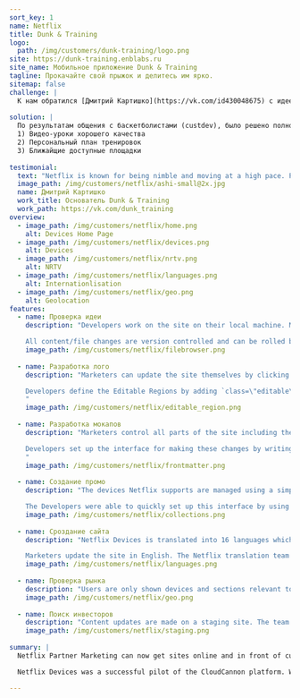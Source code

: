 ```yaml
---
sort_key: 1
name: Netflix
title: Dunk & Training
logo:
  path: /img/customers/dunk-training/logo.png
site: https://dunk-training.enblabs.ru
site_name: Мобильное приложение Dunk & Training
tagline: Прокачайте свой прыжок и делитесь им ярко.
sitemap: false
challenge: |
  К нам обратился [Дмитрий Картишко](https://vk.com/id430048675) с идеей мобильного приложения для iOS, "чтобы можно было в него выкладывать видео по категориям при помощи ссылки с YouTube". По его мнению, такое приложение позволило бы увеличить трафик на его [канал в Youtube](https://www.youtube.com/channel/UCHMTlpTaZZXF6tKJFS13p). 
 
solution: |
  По результатам общения с баскетболистами (custdev), было решено полностью изменить предлагаемые автором ценности, в частности: 
  1) Видео-уроки хорошего качества
  2) Персональный план тренировок
  3) Ближайщие доступные площадки
  
testimonial:
  text: "Netflix is known for being nimble and moving at a high pace. Partnering with CloudCannon enables my Enterprise Platforms Team at Netflix to deliver highly customizable microsites to our internal business partners rapidly so they can work at the speed of our customers."
  image_path: /img/customers/netflix/ashi-small@2x.jpg
  name: Дмитрий Картишко
  work_title: Основатель Dunk & Training
  work_path: https://vk.com/dunk_training
overview:
  - image_path: /img/customers/netflix/home.png
    alt: Devices Home Page
  - image_path: /img/customers/netflix/devices.png
    alt: Devices
  - image_path: /img/customers/netflix/nrtv.png
    alt: NRTV
  - image_path: /img/customers/netflix/languages.png
    alt: Internationlisation
  - image_path: /img/customers/netflix/geo.png
    alt: Geolocation
features:
  - name: Проверка идеи
    description: "Developers work on the site on their local machine. Marketers update in CloudCannon. Everything stays in sync through GitHub.

    All content/file changes are version controlled and can be rolled back at any time."
    image_path: /img/customers/netflix/filebrowser.png
    
  - name: Разработка лого
    description: "Marketers can update the site themselves by clicking on text to start writing content.

    Developers define the Editable Regions by adding `class=\"editable\"` to elements in the HTML.
    "
    image_path: /img/customers/netflix/editable_region.png
    
  - name: Разработка мокапов
    description: "Marketers control all parts of the site including the page title and sponsorship sections.

    Developers set up the interface for making these changes by writing simple [Front Matter](https://docs.cloudcannon.com/editing/front-matter/).
    "
    image_path: /img/customers/netflix/frontmatter.png
    
  - name: Создание промо
    description: "The devices Netflix supports are managed using a simple interface.

    The Developers were able to quickly set up this interface by using [Collections](https://docs.cloudcannon.com/editing/collections/)."
    image_path: /img/customers/netflix/collections.png
    
  - name: Сроздание сайта
    description: "Netflix Devices is translated into 16 languages which all get served from the same Jekyll site.

    Marketers update the site in English. The Netflix translation team works behind the scenes translating content into the other languages they support."
    image_path: /img/customers/netflix/languages.png
    
  - name: Проверка рынка
    description: "Users are only shown devices and sections relevant to their country. This allows Netflix to completely customise the website experience to an individual customer."
    image_path: /img/customers/netflix/geo.png
    
  - name: Поиск инвесторов
    description: "Content updates are made on a staging site. The team can preview the site and see exactly how it will look before they push it live."
    image_path: /img/customers/netflix/staging.png
    
summary: |
  Netflix Partner Marketing can now get sites online and in front of customers faster than has ever been possible.

  Netflix Devices was a successful pilot of the CloudCannon platform. We're currently working with Netflix to roll out more sites in the coming months.

---
```

